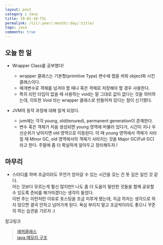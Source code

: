 ```yaml
---
layout: post
category : Java
title: 19-01-10-TIL
permalink: /til/:year/:month/:day/:title/
tags: java
comments: true
---
```


## 오늘 한 일
- Wrapper Class를 공부했다!
    - wrapper 클래스는 기본형(primitive Type) 변수에 랩을 씌워 object화 시킨 클래스이다.
    - 매개변수로 객체를 넘겨야 할 때나 혹은 객체로 저장해야 할 경우 사용한다.
    - 특히 리턴 타입이 없을 때 사용하는 void는 말 그대로 값이 없다는 것을 의미하는데, 이또한 Void 라는 wrapper 클래스로 만들어져 있다는 점이 신기했다.  

- JVM의 동작 과정에 대해 알게 되었다. 
    - jvm에는 각각 young, old(tenured), permanent generation이 존재한다.
    - 변수 혹은 객체가 처음 생성되면 young 영역에 머물러 있다가, 시간이 지나 우선순위가 낮아지면 old 영역으로 이동된다. 
    이 때 young 영역에서 객체가 사라질 때 Minor GC, old 영역에서의 객체가 사라지는 것을 Major GC(Full GC)라고 한다.
    주말에 좀 더 확실하게 알아두고 정리해두자.!  


## 마무리 
 - 스터디를 하며 조금이라도 무언가 얻어갈 수 있는 시간을 갖는 건 뜻 깊은 일인 것 같다.   
 아는 것보다 모르는게 훨신 많지만!! 나도 좀 더 도움이 될만한 것들을 함께 공유할 수 있도록 준비를 해가야겠다는 생각이 들었다.  
 이번 주는 이런저런 이유로 포스팅을 조금 미루게 됐는데, 지금 하자는 생각으로 하지 않으면 결국 안하고 넘어가게 된다. 
 욕심 부리지 말고 조금씩이라도 좋으니 꾸준히 하는 습관을 기르자 :) 
 
 
 
참고링크  
>[래퍼클래스](http://jusungpark.tistory.com/17)  
>[java 메모리 구조](http://hoonmaro.tistory.com/19)
 
